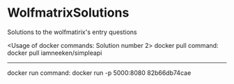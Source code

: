 # WolfmatrixSolutions
Solutions to the wolfmatirix's entry questions

<Usage of docker commands: Solution number 2>
docker pull command:
docker pull iamneeken/simpleapi

*************************
docker run command:
docker run -p 5000:8080 82b66db74cae
